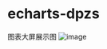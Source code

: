 # echarts-dpzs
图表大屏展示图
![image](https://github.com/zhangke163/echarts-dpzs/blob/master/project_screenshots/%E5%B7%A6%E5%B1%8F.png)

